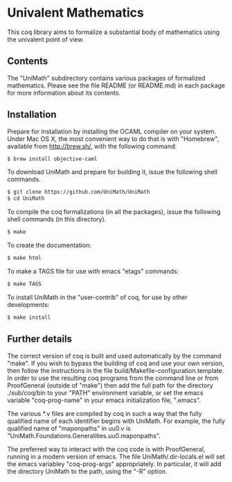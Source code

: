 Univalent Mathematics
=====================

This coq library aims to formalize a substantial body of mathematics using the
univalent point of view.

## Contents

The "UniMath" subdirectory contains various packages of formalized
mathematics. Please see the file README (or README.md) in each package for more
information about its contents.

## Installation

Prepare for installation by installing the OCAML compiler on your system.
Under Mac OS X, the most convenient way to do that is with "Homebrew",
available from http://brew.sh/, with the following command:

```bash
$ brew install objective-caml
```

To download UniMath and prepare for building it, issue the following
shell commands.

```bash
$ git clone https://github.com/UniMath/UniMath
$ cd UniMath
```

To compile the coq formalizations (in all the packages), issue the following
shell commands (in this directory).

```bash
$ make
```

To create the documentation:
```bash
$ make html
```

To make a TAGS file for use with emacs "etags" commands:
```bash
$ make TAGS
```

To install UniMath in the "user-contrib" of coq, for use by other developments:
```bash
$ make install
```

## Further details

The correct version of coq is built and used automatically by the command
"make".  If you wish to bypass the building of coq and use your own version,
then follow the instructions in the file build/Makefile-configuration.template.
In order to use the resulting coq programs from the command line or from
ProofGeneral (outside of "make") then add the full path for the directory
./sub/coq/bin to your "PATH" environment variable, or set the emacs variable
"coq-prog-name" in your emacs initialization file, ".emacs".

The various *.v files are compiled by coq in such a way that the fully
qualified name of each identifier begins with UniMath.  For example, the fully
qualified name of "maponpaths" in uu0.v is
"UniMath.Foundations.Generalities.uu0.maponpaths".

The preferred way to interact with the coq code is with ProofGeneral, running
in a modern version of emacs.  The file UniMath/.dir-locals.el will set the
emacs variabley "coq-prog-args" appropriately.  In particular, it will add the
directory UniMath to the path, using the "-R" option.
